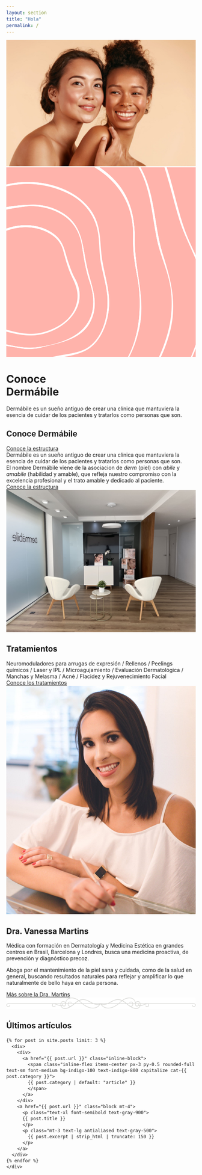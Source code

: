 ```yaml
---
layout: section
title: "Hola"
permalink: /
---
```

<div class="relative max-w-screen-2xl mx-auto">
  <main class="lg:flex">
    <div class="lg:w-1/2">
      <img class="w-full h-full object-cover"
      src="/assets/images/women-glowing-skin.jpg" alt="">
    </div>
    <div class="hidden lg:block w-full lg:w-1/2 relative">
      <img class="w-full h-full object-cover"
      src="/assets/images/graphic-white-rose.svg" alt="">
      <div class="lg:absolute lg:bottom-0 bg-white lg:w-3/4 px-12 py-24">
        <h1 class="text-4xl tracking-tight sm:text-5xl md:text-6xl lg:text-4xl xl:text-6xl font-quincy">
          <span class="block xl:inline">Conoce<br> Dermábile</span>
        </h1>
        <p class="mt-3 max-w-md mx-auto text-lg antialiased text-gray-500 sm:text-xl md:mt-5 md:max-w-3xl">
          Dermábile es un sueño antiguo de crear una clínica que mantuviera
          la esencia de cuidar de los pacientes y tratarlos como personas que
          son.
        </p>
      </div>
    </div>
  </main>
</div>

<div class="bg-white max-w-screen-2xl mx-auto p-12 xl:py-16">
  <div class="md:grid md:grid-cols-2 md:grid-flow-col-dense md:gap-12 lg:block">
    <div class="relative lg:hidden">
      <h2 class="text-2xl mb-4 md:text-5xl tracking-tight font-quincy">
        Conoce Dermábile
      </h2>
      <div class="hidden md:block absolute bottom-0 pb-0.5 border-b-4 border-rose">
        <a href="/la-clinica" class="font-quincy text-lg">
          Conoce la estructura
          <i class="fal fa-arrow-right ml-12"></i>
        </a>
      </div>
    </div>
    <div class="lg:my-8 prose prose-lg antialiased lg:text-2xl lg:leading-relaxed lg:max-w-4xl lg:mx-auto">
      <div class="lg:hidden">
        Dermábile es un sueño antiguo de crear una clínica que mantuviera la
        esencia de cuidar de los pacientes y tratarlos como personas que son.
      </div>
      <div class="mt-4 lg:mt-0">
        El nombre Dermábile viene de la asociacion de <em
        class="font-quincy">derm</em> (piel) con <em
        class="font-quincy">abile</em> y <em class="font-quincy">amabile</em>
        (habilidad y amable), que refleja nuestro compromiso con la excelencia
        profesional y el trato amable y dedicado al paciente.
      </div>
    </div>
    <div class="max-w-4xl mx-auto text-right md:hidden lg:block">
      <div class="mt-4 pb-0.5 border-b-4 border-rose inline-block">
        <a href="/la-clinica" class="font-quincy text-lg">
          Conoce la estructura
          <i class="fal fa-arrow-right ml-4 md:ml-12"></i>
        </a>
      </div>
    </div>
  </div>
</div>

<div class="bg-black">
 <div class="max-w-screen-2xl mx-auto h-96 lg:h-160">
  <img class="w-full h-full object-cover"
      src="/assets/images/lobby-1.jpg" alt="">
  </div>
</div>

<div class="bg-black text-white px-4 md:px-12 py-12 md:py-24 text-center">
  <h2 class="text-2xl md:text-4xl mb-8 tracking-wide font-quincy">
    Tratamientos
  </h2>
  <div class="prose prose-lg md:prose-2xl antialiased text-white max-w-4xl mx-auto md:font-quincy md:tracking-wide">
    Neuromoduladores para arrugas de expresión / Rellenos / Peelings químicos / Laser y IPL /
    Microagujamiento / Evaluación Dermatológica / Manchas y Melasma / Acné /
    Flacidez y Rejuvenecimiento Facial
  </div>
  <div class="max-w-4xl mx-auto md:text-right">
    <div class="mt-8 pb-0.5 border-b-4 border-apricot inline-block">
      <a href="/tratamientos" class="font-quincy font-semibold antialiased text-lg text-white">
        Conoce los tratamientos
        <i class="fal fa-arrow-right ml-4 md:ml-12"></i>
      </a>
    </div>
  </div>
</div>

<div class="bg-white">
  <div class="lg:mx-auto lg:max-w-screen-2xl lg:grid lg:grid-cols-2 lg:grid-flow-col-dense lg:gap-12 lg:items-start">
    <div class="max-w-xl mx-auto mt-12 lg:-mt-24 lg:max-w-none">
      <img src="/assets/images/vanessa-2.jpg" alt="Dra Vanessa Martins">
    </div>
    <div class="px-4 md:px-12 lg:pl-0 mt-12 lg:mt-0">
      <div class="lg:mt-24 lg:relative lg:h-full">
        <h2 class="text-2xl mt-4 mb-4 md:text-5xl tracking-tight font-quincy">
          Dra. Vanessa Martins
        </h2>
        <div class="lg:my-8 prose prose-lg xl:max-w-lg antialiased">
          <p>
            Médica con formación en Dermatología y Medicina Estética en grandes
            centros en Brasil, Barcelona y Londres, busca una medicina
            proactiva, de prevención y diagnóstico precoz. 
          </p>
          <p>
            Aboga por el mantenimiento de la piel sana y cuidada, como de la
            salud en general, buscando resultados naturales para reflejar y
            amplificar lo que naturalmente de bello haya en cada persona.
          </p>
        </div>
        <div class="xl:max-w-md mx-auto md:text-right mt-8 md:mt-4">
          <div class="mt-4 pb-0.5 border-b-4 border-rose inline-block">
            <a href="/vanessa-martins" class="font-quincy text-lg">
              Más sobre la Dra. Martins
              <i class="fal fa-arrow-right ml-4 md:ml-12"></i>
            </a>
          </div>
        </div>
      </div>
    </div>
  </div>
</div>

<div class="max-w-lg mx-auto my-16 text-gray-500">
  <img src="/assets/images/divider.svg">
</div>

<div class="bg-white pb-16 px-4 sm:px-6 lg:pb-16 lg:px-8">
  <div class="relative max-w-lg mx-auto lg:max-w-7xl">
    <div>
      <h2 class="text-2xl text-center mt-4 mb-4 md:text-5xl tracking-tight font-quincy">
        Últimos artículos
      </h2>
    </div>
    <div class="mt-12 grid gap-16 pt-8 lg:grid-cols-3 lg:gap-x-5 lg:gap-y-12">

    {% for post in site.posts limit: 3 %}
      <div>
        <div>
          <a href="{{ post.url }}" class="inline-block">
            <span class="inline-flex items-center px-3 py-0.5 rounded-full text-sm font-medium bg-indigo-100 text-indigo-800 capitalize cat-{{ post.category }}">
            {{ post.category | default: "article" }}
            </span>
          </a>
        </div>
        <a href="{{ post.url }}" class="block mt-4">
          <p class="text-xl font-semibold text-gray-900">
          {{ post.title }}
          </p>
          <p class="mt-3 text-lg antialiased text-gray-500">
            {{ post.excerpt | strip_html | truncate: 150 }}
          </p>
        </a>
      </div>
    {% endfor %}
    </div>
  </div>
</div>
